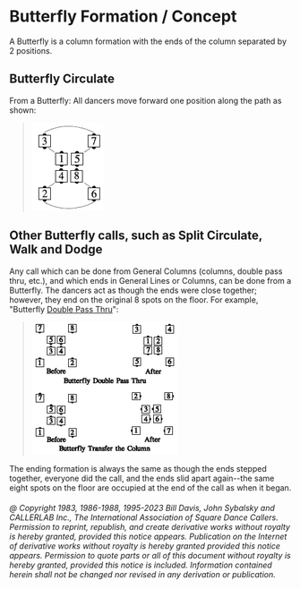 
# Butterfly Formation / Concept

A Butterfly is a column formation with the ends of the column separated by 2 positions.

## Butterfly Circulate

From a Butterfly: All dancers move
forward one position along the path as shown:

> 
> ![alt](butterfly_formation_1.png)
> 

## Other Butterfly calls, such as Split Circulate, Walk and Dodge

Any call which can be done from General
Columns (columns, double pass thru, etc.), and which ends
in General Lines or Columns, can be done from a Butterfly.
The dancers act as though the ends were close together;
however, they end on the original 8 spots on the floor. For
example, "Butterfly [ Double Pass Thru](../b1/double_pass_thru.md)":

> 
> ![alt](butterfly_formation_2.png)
> 

The ending formation is always the same as though the
ends stepped together, everyone did the call, and the ends
slid apart again--the same eight spots on the floor are
occupied at the end of the call as when it began.

###### @ Copyright 1983, 1986-1988, 1995-2023 Bill Davis, John Sybalsky and CALLERLAB Inc., The International Association of Square Dance Callers. Permission to reprint, republish, and create derivative works without royalty is hereby granted, provided this notice appears. Publication on the Internet of derivative works without royalty is hereby granted provided this notice appears. Permission to quote parts or all of this document without royalty is hereby granted, provided this notice is included. Information contained herein shall not be changed nor revised in any derivation or publication.
